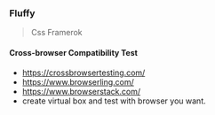### Fluffy
> Css Framerok

#### Cross-browser Compatibility Test
- https://crossbrowsertesting.com/
- https://www.browserling.com/
- https://www.browserstack.com/
- create virtual box and test with browser you want.
